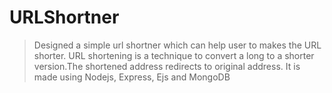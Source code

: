 # URLShortner
> Designed a simple url shortner which can help user to makes the URL shorter.
> URL shortening is a technique to convert a long to a shorter version.The shortened address redirects to original address.
> It is made using Nodejs, Express, Ejs and MongoDB
